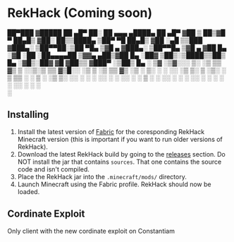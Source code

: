 # RekHack (Coming soon)

 ██▀███  ▓█████  ██ ▄█▀    ██░ ██  ▄▄▄       ▄████▄   ██ ▄█▀
▓██ ▒ ██▒▓█   ▀  ██▄█▒    ▓██░ ██▒▒████▄    ▒██▀ ▀█   ██▄█▒ 
▓██ ░▄█ ▒▒███   ▓███▄░    ▒██▀▀██░▒██  ▀█▄  ▒▓█    ▄ ▓███▄░ 
▒██▀▀█▄  ▒▓█  ▄ ▓██ █▄    ░▓█ ░██ ░██▄▄▄▄██ ▒▓▓▄ ▄██▒▓██ █▄ 
░██▓ ▒██▒░▒████▒▒██▒ █▄   ░▓█▒░██▓ ▓█   ▓██▒▒ ▓███▀ ░▒██▒ █▄
░ ▒▓ ░▒▓░░░ ▒░ ░▒ ▒▒ ▓▒    ▒ ░░▒░▒ ▒▒   ▓▒█░░ ░▒ ▒  ░▒ ▒▒ ▓▒
  ░▒ ░ ▒░ ░ ░  ░░ ░▒ ▒░    ▒ ░▒░ ░  ▒   ▒▒ ░  ░  ▒   ░ ░▒ ▒░
  ░░   ░    ░   ░ ░░ ░     ░  ░░ ░  ░   ▒   ░        ░ ░░ ░ 
   ░        ░  ░░  ░       ░  ░  ░      ░  ░░ ░      ░  ░   
                                            ░               



## Installing

1. Install the latest version of [Fabric](https://fabricmc.net/use/installer/) for the coresponding 
RekHack Minecraft version (this is important if you want to run older versions of RekHack).
2. Download the latest RekHack build by going to the [releases](https://github.com/rek1ns/RekHack/releases) section.
Do NOT install the jar that contains `sources`. That one contains the source code and isn't compiled.
3. Place the RekHack jar into the `.minecraft/mods/` directory.
4. Launch Minecraft using the Fabric profile. RekHack should now be loaded.

## Cordinate Exploit

Only client with the new cordinate exploit on Constantiam 
